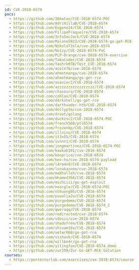 ```yaml
---
id: CVE-2018-6574
pocs:
  - https://github.com/20matan/CVE-2018-6574-POC
  - https://github.com/AdriVillaB/CVE-2018-6574
  - https://github.com/Eugene24/CVE-2018-6574
  - https://github.com/FilipeFraqueiro/CVE-2018-6574
  - https://github.com/InfoSecJack/CVE-2018-6574
  - https://github.com/Malone5923/CVE-2018-6574-go-get-RCE
  - https://github.com/NikolaT3sla/cve-2018-6574
  - https://github.com/No1zy/CVE-2018-6574-PoC
  - https://github.com/PLP-Orange/cve-2018-6574-exercise
  - https://github.com/TakuCoder/CVE-2018-6574
  - https://github.com/Yashrk078/Test_CVE-2018-6574
  - https://github.com/acole76/cve-2018-6574
  - https://github.com/ahmetmanga/cve-2018-6574
  - https://github.com/ahmetmanga/go-get-rce
  - https://github.com/asavior2/CVE-2018-6574
  - https://github.com/azzzzzzzzzzzzzzzzz/CVE-2018-6574
  - https://github.com/chaosura/CVE-2018-6574
  - https://github.com/coblax/CVE-2018-6574
  - https://github.com/d4rkshell/go-get-rce
  - https://github.com/darthvader-htb/CVE-2018-6574
  - https://github.com/dollyptm/cve-2018-6574
  - https://github.com/drset/golang
  - https://github.com/duckzsc2/CVE-2018-6574-POC
  - https://github.com/french560/ptl6574
  - https://github.com/frozenkp/CVE-2018-6574
  - https://github.com/illnino/CVE-2018-6574
  - https://github.com/it3x55/CVE-2018-6574
  - https://github.com/ivnnn1/CVE-2018-6574
  - https://github.com/jongmartinez/CVE-2018-6574-POC
  - https://github.com/kawkab101/cve-2018-6574
  - https://github.com/kenprice/cve-2018-6574
  - https://github.com/kev-ho/cve-2018-6574-payload
  - https://github.com/l4rm4nd/CVE-2018-6574
  - https://github.com/lsnakazone/cve-2018-6574
  - https://github.com/mekhalleh/cve-2018-6574
  - https://github.com/mhamed366/CVE-2018-6574
  - https://github.com/michiiii/go-get-exploit
  - https://github.com/neargle/CVE-2018-6574-POC
  - https://github.com/nthuong95/CVE-2018-6574
  - https://github.com/pswalia2u/CVE-2018-6574
  - https://github.com/purgedemo/CVE-2018-6574
  - https://github.com/purgedemo/CVE-2018-6574_2
  - https://github.com/qweraqq/CVE-2018-6574
  - https://github.com/redirected/cve-2018-6574
  - https://github.com/sdosis/cve-2018-6574
  - https://github.com/shadofren/CVE-2018-6574
  - https://github.com/shivam18u/CVE-2018-6574
  - https://github.com/veter069/go-get-rce
  - https://github.com/vishack/CVE-2018-6574
  - https://github.com/willbo4r/go-get-rce
  - https://github.com/yitingfan/CVE-2018-6574_demo
  - https://github.com/zur250/Zur-Go-GET-RCE-Solution
courses:
  - https://pentesterlab.com/exercises/cve-2018-6574/course
---
```

